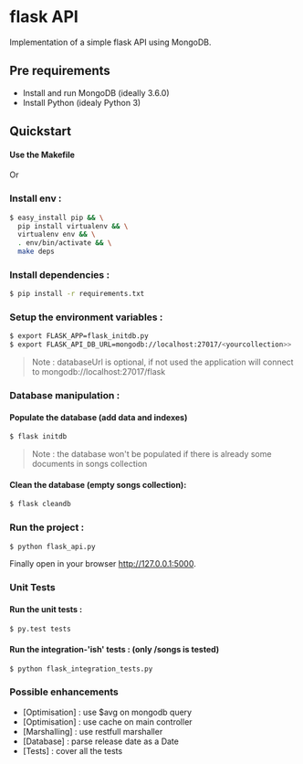 # flask API
Implementation of a simple flask API using MongoDB.

## Pre requirements
* Install and run MongoDB (ideally 3.6.0)
* Install Python (idealy Python 3)

## Quickstart
#### Use the Makefile

  Or

### Install env :
```sh
$ easy_install pip && \
  pip install virtualenv && \
  virtualenv env && \
  . env/bin/activate && \
  make deps
```

### Install dependencies :
```sh
$ pip install -r requirements.txt
```

### Setup the environment variables :
```sh
$ export FLASK_APP=flask_initdb.py
$ export FLASK_API_DB_URL=mongodb://localhost:27017/<yourcollection>>
```

> Note : databaseUrl is optional, if not used the application will connect to mongodb://localhost:27017/flask

### Database manipulation :

#### Populate the database (add data and indexes)
```sh
$ flask initdb
```

> Note : the database won't be populated if there is already some documents in songs collection

#### Clean the database (empty songs collection):
```sh
$ flask cleandb
```

### Run the project :
```sh
$ python flask_api.py
```

Finally open in your browser http://127.0.0.1:5000.

### Unit Tests
#### Run the unit tests :
```sh
$ py.test tests
```
#### Run the integration-'ish' tests : (only /songs is tested)
```sh
$ python flask_integration_tests.py
```

### Possible enhancements

* [Optimisation] : use $avg on mongodb query
* [Optimisation] : use cache on main controller
* [Marshalling] : use restfull marshaller
* [Database] : parse release date as a Date
* [Tests] : cover all the tests
